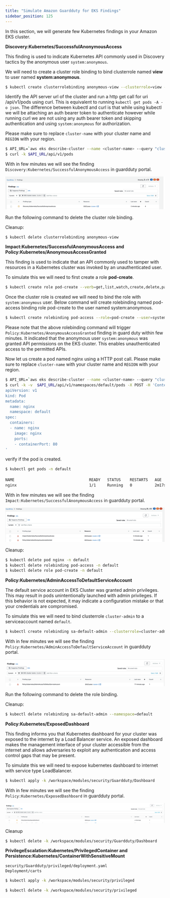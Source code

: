 ```yaml
---
title: "Simulate Amazon Guardduty for EKS Findings"
sidebar_position: 125
---
```


In this section, we will generate few Kubernetes findings in your Amazon EKS cluster.  


**Discovery:Kubernetes/SuccessfulAnonymousAccess**

This finding is used to indicate Kubernetes API commonly used in Discovery tactics by the anonymous user `system:anonymous`.

We will need to create a cluster role binding to bind clusterrole named **view** to user named **system:anonymous**.

```bash
$ kubectl create clusterrolebinding anonymous-view --clusterrole=view --user=system:anonymous
```

Identify the API server url of the cluster and run a http get call for uri /api/v1/pods using curl. This is equivalent to running `kubectl get pods -A -o json`. The difference between kubectl and curl is that while using kubectl we will be attaching an auth bearer token to authenticate however while running curl we are not using any auth bearer token and skipping authentication and using `system:anonymous` for authorization.

Please make sure to replace `cluster-name` with your cluster name and `REGION` with your region.


```bash
$ API_URL=`aws eks describe-cluster --name <cluster-name> --query "cluster.endpoint" --region <REGION> --output text`
$ curl -k $API_URL/api/v1/pods
```

With in few minutes we will see the finding `Discovery:Kubernetes/SuccessfulAnonymousAccess` in guardduty portal. 

![](finding-1.png)

Run the following command to delete the cluster role binding.

Cleanup: 
```bash
$ kubectl delete clusterrolebinding anonymous-view
```


**Impact:Kubernetes/SuccessfulAnonymousAccess and Policy:Kubernetes/AnonymousAccessGranted**

This finding is used to indicate that an API commonly used to tamper with resources in a Kubernetes cluster was invoked by an unauthenticated user.

To simulate this we will need to first create a role **pod-create**. 
```bash
$ kubectl create role pod-create --verb=get,list,watch,create,delete,patch --resource=pods -n default
```
Once the cluster role is created we will need to bind the role with `system:anonymous` user. Below command will create rolebinding named pod-access binding role pod-create to the user named system:anonymous.

```bash
$ kubectl create rolebinding pod-access --role=pod-create --user=system:anonymous
```
Please note that the above rolebinding command will trigger `Policy:Kubernetes/AnonymousAccessGranted` finding in guard duty within few minutes. It indicated that the anonymous user `system:anonymous` was granted API permissions on the EKS cluster. This enables unauthenticated access to the permitted APIs.

Now let us create a pod named nginx using a HTTP post call. Please make sure to replace `cluster-name` with your cluster name and `REGION` with your region.

```bash
$ API_URL=`aws eks describe-cluster --name <cluster-name> --query "cluster.endpoint" --region <REGION> --output text`
$ curl -k -v  $API_URL/api/v1/namespaces/default/pods -X POST -H 'Content-Type: application/yaml'   -d '---
apiVersion: v1
kind: Pod
metadata:
  name: nginx
  namespace: default
spec:
  containers:
  - name: nginx
    image: nginx
    ports:
    - containerPort: 80
'
```

verify if the pod is created.

```bash
$ kubectl get pods -n default

NAME                                 READY   STATUS    RESTARTS   AGE
nginx                                1/1     Running   0          2m17s
```
With in few minutes we will see the finding `Impact:Kubernetes/SuccessfulAnonymousAccess` in guardduty portal. 

![](finding-3.png)


Cleanup: 
```bash
$ kubectl delete pod nginx -n default
$ kubectl delete rolebinding pod-access -n default
$ kubectl delete role pod-create -n default
```

**Policy:Kubernetes/AdminAccessToDefaultServiceAccount**

The default service account in EKS Cluster was granted admin privileges. This may result in pods unintentionally launched with admin privileges. If this behavior is not expected, it may indicate a configuration mistake or that your credentials are compromised.

To simulate this we will need to bind clusterrole `cluster-admin` to a serviceaccount named `default`.

```bash
$ kubectl create rolebinding sa-default-admin --clusterrole=cluster-admin --serviceaccount=default:default --namespace=default
```

With in few minutes we will see the finding `Policy:Kubernetes/AdminAccessToDefaultServiceAccount` in guardduty portal. 

![](finding-2.png)

Run the following command to delete the role binding.

Cleanup: 
```bash
$ kubectl delete rolebinding sa-default-admin --namespace=default
```

**Policy:Kubernetes/ExposedDashboard**

This finding informs you that Kubernetes dashboard for your cluster was exposed to the internet by a Load Balancer service. An exposed dashboard makes the management interface of your cluster accessible from the internet and allows adversaries to exploit any authentication and access control gaps that may be present.


To simulate this we will need to expose kubernetes dashboard to internet with service type LoadBalancer.

```bash
$ kubectl apply -k /workspace/modules/security/Guardduty/Dashboard
```

With in few minutes we will see the finding `Policy:Kubernetes/ExposedDashboard` in guardduty portal. 

![](finding-4.png)


Cleanup
```bash
$ kubectl delete -k /workspace/modules/security/Guardduty/Dashboard
```

**PrivilegeEscalation:Kubernetes/PrivilegedContainer and Persistence:Kubernetes/ContainerWithSensitiveMount**

```kustomization
security/Guardduty/privileged/deployment.yaml
Deployment/carts
```

```bash
$ kubectl apply -k /workspace/modules/security/privileged
```

```bash
$ kubectl delete -k /workspace/modules/security/privileged
```